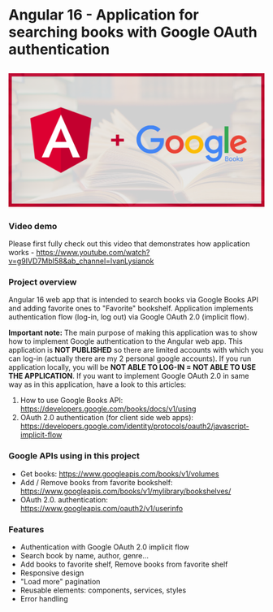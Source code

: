 # Angular 16 - Application for searching books with Google OAuth authentication

## ![Alt text](/google-books-application/src/assets/preview.png?raw=true "Overview page")

### Video demo

Please first fully check out this video that demonstrates how application works - https://www.youtube.com/watch?v=g9IVD7MbI58&ab_channel=IvanLysianok

### Project overview

Angular 16 web app that is intended to search books via Google Books API and adding favorite ones to "Favorite" bookshelf. Application implements authentication flow (log-in, log out) via Google OAuth 2.0 (implicit flow).

**Important note:** The main purpose of making this application was to show how to implement Google authentication to the Angular web app. This application is **NOT PUBLISHED** so there are limited accounts with which you can log-in (actually there are my 2 personal google accounts). If you run application locally, you will be **NOT ABLE TO LOG-IN = NOT ABLE TO USE THE APPLICATION**. If you want to implement Google OAuth 2.0 in same way as in this application, have a look to this articles:

1. How to use Google Books API: https://developers.google.com/books/docs/v1/using
2. OAuth 2.0 authentication (for client side web apps): https://developers.google.com/identity/protocols/oauth2/javascript-implicit-flow

### Google APIs using in this project

- Get books: https://www.googleapis.com/books/v1/volumes
- Add / Remove books from favorite bookshelf: https://www.googleapis.com/books/v1/mylibrary/bookshelves/
- OAuth 2.0. authentication: https://www.googleapis.com/oauth2/v1/userinfo

### Features

- Authentication with Google OAuth 2.0 implicit flow
- Search book by name, author, genre...
- Add books to favorite shelf, Remove books from favorite shelf
- Responsive design
- "Load more" pagination
- Reusable elements: components, services, styles
- Error handling
